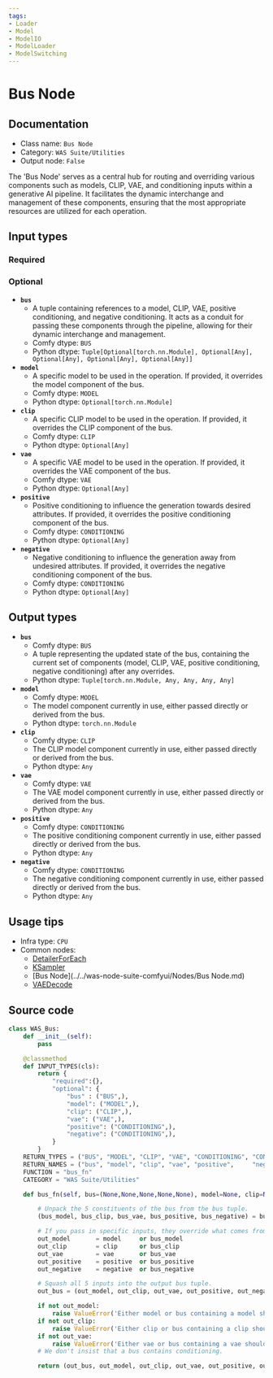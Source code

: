 ```yaml
---
tags:
- Loader
- Model
- ModelIO
- ModelLoader
- ModelSwitching
---
```


# Bus Node
## Documentation
- Class name: `Bus Node`
- Category: `WAS Suite/Utilities`
- Output node: `False`

The 'Bus Node' serves as a central hub for routing and overriding various components such as models, CLIP, VAE, and conditioning inputs within a generative AI pipeline. It facilitates the dynamic interchange and management of these components, ensuring that the most appropriate resources are utilized for each operation.
## Input types
### Required
### Optional
- **`bus`**
    - A tuple containing references to a model, CLIP, VAE, positive conditioning, and negative conditioning. It acts as a conduit for passing these components through the pipeline, allowing for their dynamic interchange and management.
    - Comfy dtype: `BUS`
    - Python dtype: `Tuple[Optional[torch.nn.Module], Optional[Any], Optional[Any], Optional[Any], Optional[Any]]`
- **`model`**
    - A specific model to be used in the operation. If provided, it overrides the model component of the bus.
    - Comfy dtype: `MODEL`
    - Python dtype: `Optional[torch.nn.Module]`
- **`clip`**
    - A specific CLIP model to be used in the operation. If provided, it overrides the CLIP component of the bus.
    - Comfy dtype: `CLIP`
    - Python dtype: `Optional[Any]`
- **`vae`**
    - A specific VAE model to be used in the operation. If provided, it overrides the VAE component of the bus.
    - Comfy dtype: `VAE`
    - Python dtype: `Optional[Any]`
- **`positive`**
    - Positive conditioning to influence the generation towards desired attributes. If provided, it overrides the positive conditioning component of the bus.
    - Comfy dtype: `CONDITIONING`
    - Python dtype: `Optional[Any]`
- **`negative`**
    - Negative conditioning to influence the generation away from undesired attributes. If provided, it overrides the negative conditioning component of the bus.
    - Comfy dtype: `CONDITIONING`
    - Python dtype: `Optional[Any]`
## Output types
- **`bus`**
    - Comfy dtype: `BUS`
    - A tuple representing the updated state of the bus, containing the current set of components (model, CLIP, VAE, positive conditioning, negative conditioning) after any overrides.
    - Python dtype: `Tuple[torch.nn.Module, Any, Any, Any, Any]`
- **`model`**
    - Comfy dtype: `MODEL`
    - The model component currently in use, either passed directly or derived from the bus.
    - Python dtype: `torch.nn.Module`
- **`clip`**
    - Comfy dtype: `CLIP`
    - The CLIP model component currently in use, either passed directly or derived from the bus.
    - Python dtype: `Any`
- **`vae`**
    - Comfy dtype: `VAE`
    - The VAE model component currently in use, either passed directly or derived from the bus.
    - Python dtype: `Any`
- **`positive`**
    - Comfy dtype: `CONDITIONING`
    - The positive conditioning component currently in use, either passed directly or derived from the bus.
    - Python dtype: `Any`
- **`negative`**
    - Comfy dtype: `CONDITIONING`
    - The negative conditioning component currently in use, either passed directly or derived from the bus.
    - Python dtype: `Any`
## Usage tips
- Infra type: `CPU`
- Common nodes:
    - [DetailerForEach](../../ComfyUI-Impact-Pack/Nodes/DetailerForEach.md)
    - [KSampler](../../Comfy/Nodes/KSampler.md)
    - [Bus Node](../../was-node-suite-comfyui/Nodes/Bus Node.md)
    - [VAEDecode](../../Comfy/Nodes/VAEDecode.md)



## Source code
```python
class WAS_Bus:
    def __init__(self):
        pass

    @classmethod
    def INPUT_TYPES(cls):
        return {
            "required":{},
            "optional": {
                "bus" : ("BUS",),
                "model": ("MODEL",),
                "clip": ("CLIP",),
                "vae": ("VAE",),
                "positive": ("CONDITIONING",),
                "negative": ("CONDITIONING",),
            }
        }
    RETURN_TYPES = ("BUS", "MODEL", "CLIP", "VAE", "CONDITIONING", "CONDITIONING",)
    RETURN_NAMES = ("bus", "model", "clip", "vae", "positive",     "negative")
    FUNCTION = "bus_fn"
    CATEGORY = "WAS Suite/Utilities"

    def bus_fn(self, bus=(None,None,None,None,None), model=None, clip=None, vae=None, positive=None, negative=None):

        # Unpack the 5 constituents of the bus from the bus tuple.
        (bus_model, bus_clip, bus_vae, bus_positive, bus_negative) = bus

        # If you pass in specific inputs, they override what comes from the bus.
        out_model       = model     or bus_model
        out_clip        = clip      or bus_clip
        out_vae         = vae       or bus_vae
        out_positive    = positive  or bus_positive
        out_negative    = negative  or bus_negative

        # Squash all 5 inputs into the output bus tuple.
        out_bus = (out_model, out_clip, out_vae, out_positive, out_negative)

        if not out_model:
            raise ValueError('Either model or bus containing a model should be supplied')
        if not out_clip:
            raise ValueError('Either clip or bus containing a clip should be supplied')
        if not out_vae:
            raise ValueError('Either vae or bus containing a vae should be supplied')
        # We don't insist that a bus contains conditioning.

        return (out_bus, out_model, out_clip, out_vae, out_positive, out_negative)

```
